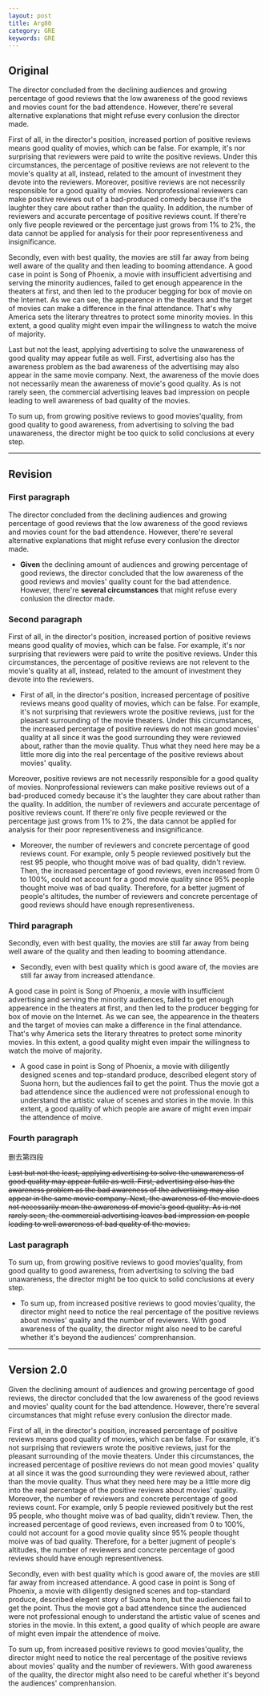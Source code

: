 ```yaml
---
layout: post
title: Arg80
category: GRE
keywords: GRE
---
```

## Original

The director concluded from the declining audiences and growing percentage of good reviews that the low awareness of the good reviews and movies count for the bad attendence. However, there're several alternative explanations that might refuse every conlusion the director made.

First of all, in the director's position, increased portion of positive reviews means good quality of movies, which can be false. For example, it's nor surprising that reviewers were paid to write the positive reviews. Under this circumstances, the percentage of positive reviews are not relevent to the movie's quality at all, instead, related to the amount of investment they devote into the reviewers. Moreover, positive reviews are not necessrily responsible for a good quality of movies. Nonprofessional reviewers can make positive reviews out of a bad-produced comedy because it's the laughter they care about rather than the quality. In addition, the number of reviewers and accurate percentage of positive reviews count. If there're only five people reviewed or the percentage just grows from 1% to 2%, the data cannot be applied for analysis for their poor representiveness and insignificance.

Secondly, even with best quality, the movies are still far away from being well aware of the quality and then leading to booming attendance. A good case in point is Song of Phoenix, a movie with insufficient advertising and serving the minority audiences, failed to get enough appearence in the theaters at first, and then led to the producer begging for box of movie on the Internet. As we can see, the appearence in the theaters and the target of movies can make a difference in the final attendance. That's why America sets the literary threatres to protect some minority movies. In this extent, a good quality might even impair the willingness to watch the moive of majority.

Last but not the least, applying advertising to solve the unawareness of good quality may appear futile as well. First, advertising also has the awareness problem as the bad awareness of the advertising may also appear in the same movie company. Next, the awareness of the movie does not necessarily mean the awareness of movie's good quality. As is not rarely seen, the commercial advertising leaves bad impression on people leading to well awareness of bad quality of the movies.

To sum up, from growing positive reviews to good movies'quality, from good quality to good awareness, from advertising to solving the bad unawareness, the director might be too quick to solid conclusions at every step. 

---

## Revision

### First paragraph

The director concluded from the declining audiences and growing percentage of good reviews that the low awareness of the good reviews and movies count for the bad attendence. However, there're several alternative explanations that might refuse every conlusion the director made.

- **Given** the declining amount of audiences and growing percentage of good reviews, the director concluded that the low awareness of the good reviews and movies' quality count for the bad attendence. However, there're **several circumstances** that might refuse every conlusion the director made.


### Second paragraph

First of all, in the director's position, increased portion of positive reviews means good quality of movies, which can be false. For example, it's nor surprising that reviewers were paid to write the positive reviews. Under this circumstances, the percentage of positive reviews are not relevent to the movie's quality at all, instead, related to the amount of investment they devote into the reviewers. 

- First of all, in the director's position, increased percentage of positive reviews means good quality of movies, which can be false. For example, it's not surprising that reviewers wrote the positive reviews, just for the pleasant surrounding of the movie theaters. Under this circumstances, the increased percentage of positive reviews do not mean good movies' quality at all since it was the good surrounding they were reviewed about, rather than the movie quality. Thus what they need here may be a little more dig into the real percentage of the positive reviews about movies' quality.


Moreover, positive reviews are not necessrily responsible for a good quality of movies. Nonprofessional reviewers can make positive reviews out of a bad-produced comedy because it's the laughter they care about rather than the quality. In addition, the number of reviewers and accurate percentage of positive reviews count. If there're only five people reviewed or the percentage just grows from 1% to 2%, the data cannot be applied for analysis for their poor representiveness and insignificance.

- Moreover, the number of reviewers and concrete percentage of good reviews count. For example, only 5 people reviewed positively but the rest 95 people, who thought moive was of bad quality, didn't review. Then, the increased percentage of good reviews, even increased from 0 to 100%, could not account for a good movie quality since 95% people thought moive was of bad quality. Therefore, for a better jugment of people's altitudes, the number of reviewers and concrete percentage of good reviews should have enough representiveness.


### Third paragraph


Secondly, even with best quality, the movies are still far away from being well aware of the quality and then leading to booming attendance. 

- Secondly, even with best quality which is good aware of, the movies are still far away from increased attendance. 

A good case in point is Song of Phoenix, a movie with insufficient advertising and serving the minority audiences, failed to get enough appearence in the theaters at first, and then led to the producer begging for box of movie on the Internet. As we can see, the appearence in the theaters and the target of movies can make a difference in the final attendance. That's why America sets the literary threatres to protect some minority movies. In this extent, a good quality might even impair the willingness to watch the moive of majority.


- A good case in point is Song of Phoenix, a movie with diligently designed scenes and top-standard produce, described elegent story of Suona horn, but the audiences fail to get the point. Thus the movie got a bad attendence since the audienced were not professional enough to understand the artistic value of scenes and stories in the movie. In this extent, a good quality of which people are aware of might even impair the attendence of moive.

### Fourth paragraph

删去第四段

~~Last but not the least, applying advertising to solve the unawareness of good quality may appear futile as well. First, advertising also has the awareness problem as the bad awareness of the advertising may also appear in the same movie company. Next, the awareness of the movie does not necessarily mean the awareness of movie's good quality. As is not rarely seen, the commercial advertising leaves bad impression on people leading to well awareness of bad quality of the movies.~~

### Last paragraph

To sum up, from growing positive reviews to good movies'quality, from good quality to good awareness, from advertising to solving the bad unawareness, the director might be too quick to solid conclusions at every step. 


- To sum up, from increased positive reviews to good movies'quality, the director might need to notice the real percentage of the positive reviews about movies' quality and the number of reviewers. With good awareness of the quality, the director might also need to be careful whether it's beyond the audiences' comprenhansion.

---

## Version 2.0

Given the declining amount of audiences and growing percentage of good reviews, the director concluded that the low awareness of the good reviews and movies' quality count for the bad attendence. However, there're several circumstances that might refuse every conlusion the director made.

First of all, in the director's position, increased percentage of positive reviews means good quality of movies, which can be false. For example, it's not surprising that reviewers wrote the positive reviews, just for the pleasant surrounding of the movie theaters. Under this circumstances, the increased percentage of positive reviews do not mean good movies' quality at all since it was the good surrounding they were reviewed about, rather than the movie quality. Thus what they need here may be a little more dig into the real percentage of the  positive reviews about movies' quality. Moreover, the number of reviewers and concrete percentage of good reviews count. For example, only 5 people reviewed positively but the rest 95 people, who thought moive was of bad quality, didn't review. Then, the increased percentage of good reviews, even increased from 0 to 100%, could not account for a good movie quality since 95% people thought moive was of bad quality. Therefore, for a better jugment of people's altitudes, the number of reviewers and concrete percentage of good reviews should have enough representiveness.

Secondly, even with best quality which is good aware of, the movies are still far away from increased attendance. A good case in point is Song of Phoenix, a movie with diligently designed scenes and top-standard produce, described elegent story of Suona horn, but the audiences fail to get the point. Thus the movie got a bad attendence since the audienced were not professional enough to understand the artistic value of scenes and stories in the movie. In this extent, a good quality of which people are aware of might even impair the attendence of moive.

To sum up, from increased positive reviews to good movies'quality, the director might need to notice the real percentage of the positive reviews about movies' quality and the number of reviewers. With good awareness of the quality, the director might also need to be careful whether it's beyond the audiences' comprenhansion.

